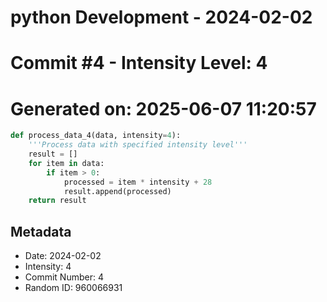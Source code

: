 ﻿# python Development - 2024-02-02
# Commit #4 - Intensity Level: 4
# Generated on: 2025-06-07 11:20:57
```python
def process_data_4(data, intensity=4):
    '''Process data with specified intensity level'''
    result = []
    for item in data:
        if item > 0:
            processed = item * intensity + 28
            result.append(processed)
    return result
```
## Metadata
- Date: 2024-02-02
- Intensity: 4
- Commit Number: 4
- Random ID: 960066931
